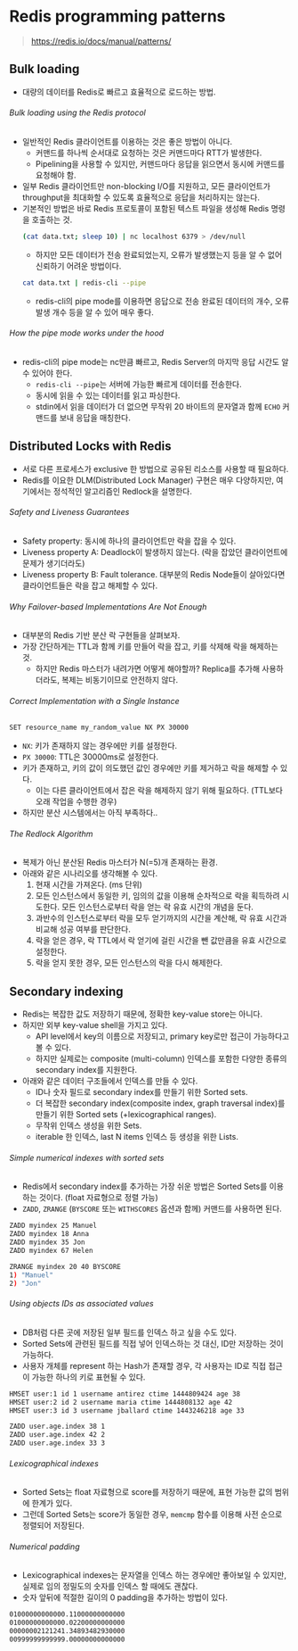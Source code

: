 # Redis programming patterns

> https://redis.io/docs/manual/patterns/

## Bulk loading

- 대량의 데이터를 Redis로 빠르고 효율적으로 로드하는 방법.

###### Bulk loading using the Redis protocol

- 일반적인 Redis 클라이언트를 이용하는 것은 좋은 방법이 아니다.
  - 커맨드를 하나씩 순서대로 요청하는 것은 커맨드마다 RTT가 발생한다.
  - Pipelining을 사용할 수 있지만, 커맨드마다 응답을 읽으면서 동시에 커맨드를 요청해야 함.
- 일부 Redis 클라이언트만 non-blocking I/O를 지원하고, 모든 클라이언트가 throughput을 최대화할 수 있도록 효율적으로 응답을 처리하지는 않는다.
- 기본적인 방법은 바로 Redis 프로토콜이 포함된 텍스트 파일을 생성해 Redis 명령을 호출하는 것.
  ```sh
  (cat data.txt; sleep 10) | nc localhost 6379 > /dev/null
  ```
  - 하지만 모든 데이터가 전송 완료되었는지, 오류가 발생했는지 등을 알 수 없어 신뢰하기 어려운 방법이다.
  ```sh
  cat data.txt | redis-cli --pipe
  ```
  - redis-cli의 pipe mode를 이용하면 응답으로 전송 완료된 데이터의 개수, 오류 발생 개수 등을 알 수 있어 매우 좋다.

###### How the pipe mode works under the hood

- redis-cli의 pipe mode는 nc만큼 빠르고, Redis Server의 마지막 응답 시간도 알 수 있어야 한다.
  - `redis-cli --pipe`는 서버에 가능한 빠르게 데이터를 전송한다.
  - 동시에 읽을 수 있는 데이터를 읽고 파싱한다.
  - stdin에서 읽을 데이터가 더 없으면 무작위 20 바이트의 문자열과 함께 `ECHO` 커맨드를 보내 응답을 매칭한다.

## Distributed Locks with Redis

- 서로 다른 프로세스가 exclusive 한 방법으로 공유된 리소스를 사용할 때 필요하다.
- Redis를 이요한 DLM(Distributed Lock Manager) 구현은 매우 다양하지만, 여기에서는 정석적인 알고리즘인 Redlock을 설명한다.

###### Safety and Liveness Guarantees

- Safety property: 동시에 하나의 클라이언트만 락을 잡을 수 있다.
- Liveness property A: Deadlock이 발생하지 않는다. (락을 잡았던 클라이언트에 문제가 생기더라도)
- Liveness property B: Fault tolerance. 대부분의 Redis Node들이 살아있다면 클라이언트들은 락을 잡고 해제할 수 있다.

###### Why Failover-based Implementations Are Not Enough

- 대부분의 Redis 기반 분산 락 구현들을 살펴보자.
- 가장 간단하게는 TTL과 함께 키를 만들어 락을 잡고, 키를 삭제해 락을 해제하는 것.
  - 하지만 Redis 마스터가 내려가면 어떻게 해야할까? Replica를 추가해 사용하더라도, 복제는 비동기이므로 안전하지 않다.

###### Correct Implementation with a Single Instance

```sh
SET resource_name my_random_value NX PX 30000
```

- `NX`: 키가 존재하지 않는 경우에만 키를 설정한다.
- `PX 30000`: TTL은 30000ms로 설정한다.
- 키가 존재하고, 키의 값이 의도했던 값인 경우에만 키를 제거하고 락을 해제할 수 있다.
  - 이는 다른 클라이언트에서 잡은 락을 해제하지 않기 위해 필요하다. (TTL보다 오래 작업을 수행한 경우)
- 하지만 분산 시스템에서는 아직 부족하다..

###### The Redlock Algorithm

- 복제가 아닌 분산된 Redis 마스터가 N(=5)개 존재하는 환경.
- 아래와 같은 시나리오를 생각해볼 수 있다.
  1. 현재 시간을 가져온다. (ms 단위)
  2. 모든 인스턴스에서 동일한 키, 임의의 값을 이용해 순차적으로 락을 획득하려 시도한다. 모든 인스턴스로부터 락을 얻는 락 유효 시간의 개념을 둔다.
  3. 과반수의 인스턴스로부터 락을 모두 얻기까지의 시간을 계산해, 락 유효 시간과 비교해 성공 여부를 판단한다.
  4. 락을 얻은 경우, 락 TTL에서 락 얻기에 걸린 시간을 뺀 값만큼을 유효 시간으로 설정한다.
  5. 락을 얻지 못한 경우, 모든 인스턴스의 락을 다시 해제한다.

## Secondary indexing

- Redis는 복잡한 값도 저장하기 때문에, 정확한 key-value store는 아니다.
- 하지만 외부 key-value shell을 가지고 있다.
  - API level에서 key의 이름으로 저장되고, primary key로만 접근이 가능하다고 볼 수 있다.
  - 하지만 실제로는 composite (multi-column) 인덱스를 포함한 다양한 종류의 secondary index를 지원한다.
- 아래와 같은 데이터 구조들에서 인덱스를 만들 수 있다.
  - ID나 숫자 필드로 secondary index를 만들기 위한 Sorted sets.
  - 더 복잡한 secondary index(composite index, graph traversal index)를 만들기 위한 Sorted sets (+lexicographical ranges).
  - 무작위 인덱스 생성을 위한 Sets.
  - iterable 한 인덱스, last N items 인덱스 등 생성을 위한 Lists.

###### Simple numerical indexes with sorted sets

- Redis에서 secondary index를 추가하는 가장 쉬운 방법은 Sorted Sets를 이용하는 것이다. (float 자료형으로 정렬 가능)
- `ZADD`, `ZRANGE` (`BYSCORE` 또는 `WITHSCORES` 옵션과 함께) 커맨드를 사용하면 된다.

```sh
ZADD myindex 25 Manuel
ZADD myindex 18 Anna
ZADD myindex 35 Jon
ZADD myindex 67 Helen

ZRANGE myindex 20 40 BYSCORE
1) "Manuel"
2) "Jon"
```

###### Using objects IDs as associated values

- DB처럼 다른 곳에 저장된 일부 필드를 인덱스 하고 싶을 수도 있다.
- Sorted Sets에 관련된 필드를 직접 넣어 인덱스하는 것 대신, ID만 저장하는 것이 가능하다.
- 사용자 개체를 represent 하는 Hash가 존재할 경우, 각 사용자는 ID로 직접 접근이 가능한 하나의 키로 표현될 수 있다.

```sh
HMSET user:1 id 1 username antirez ctime 1444809424 age 38
HMSET user:2 id 2 username maria ctime 1444808132 age 42
HMSET user:3 id 3 username jballard ctime 1443246218 age 33

ZADD user.age.index 38 1
ZADD user.age.index 42 2
ZADD user.age.index 33 3
```

###### Lexicographical indexes

- Sorted Sets는 float 자료형으로 score를 저장하기 때문에, 표현 가능한 값의 범위에 한계가 있다.
- 그런데 Sorted Sets는 score가 동일한 경우, `memcmp` 함수를 이용해 사전 순으로 정렬되어 저장된다.

###### Numerical padding

- Lexicographical indexes는 문자열을 인덱스 하는 경우에만 좋아보일 수 있지만, 실제로 임의 정밀도의 숫자를 인덱스 할 때에도 괜찮다.
- 숫자 앞뒤에 적절한 길이의 0 padding을 추가하는 방법이 있다.

```sh
01000000000000.11000000000000
01000000000000.02200000000000
00000002121241.34893482930000
00999999999999.00000000000000
```
